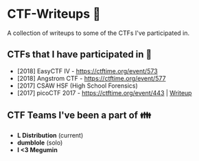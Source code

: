 # CTF-Writeups :checkered_flag:
A collection of writeups to some of the CTFs I've participated in.

## **CTFs that I have participated in :raising_hand:**
* [2018] EasyCTF IV - https://ctftime.org/event/573
* [2018] Angstrom CTF - https://ctftime.org/event/577
* [2017] CSAW HSF (High School Forensics)
* [2017] picoCTF 2017 - https://ctftime.org/event/443 | [Writeup](https://github.com/dumblole/CTF-Writeups/tree/master/picoCTF-2017#picoctf-2017 "picoCTF2017")


## **CTF Teams I've been a part of :family:**
* **L Distribution** (current)
* **dumblole** (solo)
* **I <3 Megumin**
